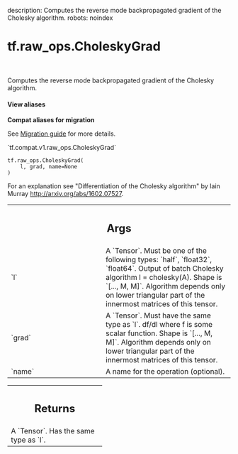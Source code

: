 description: Computes the reverse mode backpropagated gradient of the Cholesky algorithm.
robots: noindex

# tf.raw_ops.CholeskyGrad

<!-- Insert buttons and diff -->

<table class="tfo-notebook-buttons tfo-api nocontent" align="left">

</table>



Computes the reverse mode backpropagated gradient of the Cholesky algorithm.

<section class="expandable">
  <h4 class="showalways">View aliases</h4>
  <p>
<b>Compat aliases for migration</b>
<p>See
<a href="https://www.tensorflow.org/guide/migrate">Migration guide</a> for
more details.</p>
<p>`tf.compat.v1.raw_ops.CholeskyGrad`</p>
</p>
</section>

<pre class="devsite-click-to-copy prettyprint lang-py tfo-signature-link">
<code>tf.raw_ops.CholeskyGrad(
    l, grad, name=None
)
</code></pre>



<!-- Placeholder for "Used in" -->

For an explanation see "Differentiation of the Cholesky algorithm" by
Iain Murray http://arxiv.org/abs/1602.07527.

<!-- Tabular view -->
 <table class="responsive fixed orange">
<colgroup><col width="214px"><col></colgroup>
<tr><th colspan="2"><h2 class="add-link">Args</h2></th></tr>

<tr>
<td>
`l`
</td>
<td>
A `Tensor`. Must be one of the following types: `half`, `float32`, `float64`.
Output of batch Cholesky algorithm l = cholesky(A). Shape is `[..., M, M]`.
Algorithm depends only on lower triangular part of the innermost matrices of
this tensor.
</td>
</tr><tr>
<td>
`grad`
</td>
<td>
A `Tensor`. Must have the same type as `l`.
df/dl where f is some scalar function. Shape is `[..., M, M]`.
Algorithm depends only on lower triangular part of the innermost matrices of
this tensor.
</td>
</tr><tr>
<td>
`name`
</td>
<td>
A name for the operation (optional).
</td>
</tr>
</table>



<!-- Tabular view -->
 <table class="responsive fixed orange">
<colgroup><col width="214px"><col></colgroup>
<tr><th colspan="2"><h2 class="add-link">Returns</h2></th></tr>
<tr class="alt">
<td colspan="2">
A `Tensor`. Has the same type as `l`.
</td>
</tr>

</table>

